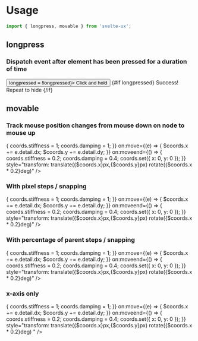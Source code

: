 <script lang="ts">
  import { spring } from 'svelte/motion';

	import Preview from '$lib/components/Preview.svelte';
	import { longpress, movable } from '$lib/actions/mouse';

  let longpressed = false;

	const coords = spring({ x: 0, y: 0 }, {
		stiffness: 0.2,
		damping: 0.4
	});

	function handlePanEnd(event) {
		coords.stiffness = 0.2;
		coords.damping = 0.4;
		coords.set({ x: 0, y: 0 });
	}

</script>

# Usage

```js
import { longpress, movable } from 'svelte-ux';
```

## longpress

### Dispatch event after element has been pressed for a duration of time

<Preview>
  <button class="border rounded p-2 text-sm hover:bg-black/5" use:longpress={1000} on:longpress={() => longpressed = !longpressed}>
    Click and hold
  </button>
  {#if longpressed}
    <span class="text-xs text-black/50">Success!  Repeat to hide</span>
  {/if}
</Preview>

## movable

### Track mouse position changes from mouse down on node to mouse up

<Preview>
  <div class="h-40">
    <div class="w-10 h-10 bg-red-500 rounded cursor-move"
      use:movable
      on:movestart={() => {
        coords.stiffness = 1;
        coords.damping = 1;
      }}
      on:move={(e) => {
        $coords.x += e.detail.dx;
        $coords.y += e.detail.dy;
      }}
      on:moveend={() => {
        coords.stiffness = 0.2;
        coords.damping = 0.4;
        coords.set({ x: 0, y: 0 });
      }}
      style="transform:
        translate({$coords.x}px,{$coords.y}px)
        rotate({$coords.x * 0.2}deg)"
    />
  </div>
</Preview>

### With pixel steps / snapping

<Preview>
  <div class="h-40">
    <div class="w-10 h-10 bg-red-500 rounded cursor-move"
      use:movable={{ step: 25 }}
      on:movestart={() => {
        coords.stiffness = 1;
        coords.damping = 1;
      }}
      on:move={(e) => {
        $coords.x += e.detail.dx;
        $coords.y += e.detail.dy;
      }}
      on:moveend={() => {
        coords.stiffness = 0.2;
        coords.damping = 0.4;
        coords.set({ x: 0, y: 0 });
      }}
      style="transform:
        translate({$coords.x}px,{$coords.y}px)
        rotate({$coords.x * 0.2}deg)"
    />
  </div>
</Preview>

### With percentage of parent steps / snapping

<Preview>
  <div class="h-40">
    <div class="w-10 h-10 bg-red-500 rounded cursor-move"
      use:movable={{ stepPercent: .10 }}
      on:movestart={() => {
        coords.stiffness = 1;
        coords.damping = 1;
      }}
      on:move={(e) => {
        $coords.x += e.detail.dx;
        $coords.y += e.detail.dy;
      }}
      on:moveend={() => {
        coords.stiffness = 0.2;
        coords.damping = 0.4;
        coords.set({ x: 0, y: 0 });
      }}
      style="transform:
        translate({$coords.x}px,{$coords.y}px)
        rotate({$coords.x * 0.2}deg)"
    />
  </div>
</Preview>

### x-axis only

<Preview>
  <div class="h-40">
    <div class="w-10 h-10 bg-red-500 rounded cursor-move"
      use:movable={{ axis: 'x' }}
      on:movestart={() => {
        coords.stiffness = 1;
        coords.damping = 1;
      }}
      on:move={(e) => {
        $coords.x += e.detail.dx;
        $coords.y += e.detail.dy;
      }}
      on:moveend={() => {
        coords.stiffness = 0.2;
        coords.damping = 0.4;
        coords.set({ x: 0, y: 0 });
      }}
      style="transform:
        translate({$coords.x}px,{$coords.y}px)
        rotate({$coords.x * 0.2}deg)
      "
    />
  </div>
</Preview>
